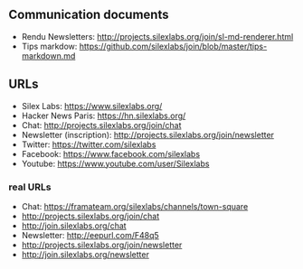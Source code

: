 ## Communication documents

- Rendu Newsletters: http://projects.silexlabs.org/join/sl-md-renderer.html
- Tips markdow: https://github.com/silexlabs/join/blob/master/tips-markdown.md

## URLs

- Silex Labs: https://www.silexlabs.org/
- Hacker News Paris: https://hn.silexlabs.org/
- Chat: http://projects.silexlabs.org/join/chat
- Newsletter (inscription): http://projects.silexlabs.org/join/newsletter
- Twitter: https://twitter.com/silexlabs
- Facebook: https://www.facebook.com/silexlabs
- Youtube: https://www.youtube.com/user/Silexlabs

### real URLs

- Chat: https://framateam.org/silexlabs/channels/town-square
 - http://projects.silexlabs.org/join/chat
 - http://join.silexlabs.org/chat
- Newsletter: http://eepurl.com/F48q5
 - http://projects.silexlabs.org/join/newsletter
 - http://join.silexlabs.org/newsletter
